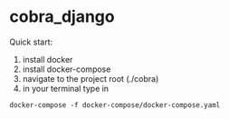# cobra_django

Quick start:
1) install docker 
2) install docker-compose
2) navigate to the project root (./cobra) 
3) in your terminal type in
```
docker-compose -f docker-compose/docker-compose.yaml
```